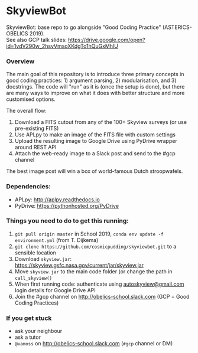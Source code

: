 # SkyviewBot
SkyviewBot: base repo to go alongside "Good Coding Practice" (ASTERICS-OBELICS 2019).   
See also GCP talk slides: https://drive.google.com/open?id=1vdV290w_2hsvVmsoXKdgTo1hQuGxMhlU

### Overview
The main goal of this repository is to introduce three primary concepts in good coding practices: 1) argument parsing, 2) modularisation, and 3) docstrings. The code will "run" as it is (once the setup is done), but there are many ways to improve on what it does with better structure and more customised options.

The overall flow:
1) Download a FITS cutout from any of the 100+ Skyview surveys (or use pre-existing FITS)
2) Use APLpy to make an image of the FITS file with custom settings
3) Upload the resulting image to Google Drive using PyDrive wrapper around REST API
4) Attach the web-ready image to a Slack post and send to the #gcp channel

The best image post will win a box of world-famous Dutch stroopwafels. 

### Dependencies:
- APLpy: http://aplpy.readthedocs.io
- PyDrive: https://pythonhosted.org/PyDrive

### Things you need to do to get this running:
1) `git pull origin master` in School 2019, `conda env update -f environment.yml` (from T. Dijkema)
2) `git clone https://github.com/cosmicpudding/skyviewbot.git` to a sensible location
3) Download `skyview.jar`: https://skyview.gsfc.nasa.gov/current/jar/skyview.jar
4) Move `skyview.jar` to the main code folder (or change the path in `call_skyview()`
5) When first running code: authenticate using autoskyview@gmail.com login details for Google Drive API
6) Join the #gcp channel on http://obelics-school.slack.com (GCP = Good Coding Practices)

### If you get stuck
- ask your neighbour
- ask a tutor
- `@vamoss` on http://obelics-school.slack.com (`#gcp` channel or DM)

